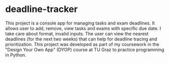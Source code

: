 # deadline-tracker
This project is a console app for managing tasks and exam deadlines. It allows user to add, remove, view tasks and exams with specific due date. I take care about format, invalid inputs. The user can view the nearest deadlines (for the next two weeks) that can help for deadline tracing and prioritization. This project was developed as part of my coursework in the "Design Your Own App" (DYOP) course at TU Graz to practice programming in Python.
